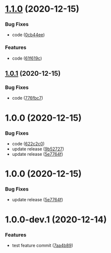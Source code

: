 # [1.1.0](https://github.com/milosbugarinovic/semantic-test/compare/v1.0.1...v1.1.0) (2020-12-15)


### Bug Fixes

* code ([0cb44ee](https://github.com/milosbugarinovic/semantic-test/commit/0cb44ee667735c4b9eb65d9237f89bf30d6fa423))


### Features

* code ([61f619c](https://github.com/milosbugarinovic/semantic-test/commit/61f619c57c097ece4b29e9495671c241ad0c3d70))

## [1.0.1](https://github.com/milosbugarinovic/semantic-test/compare/v1.0.0...v1.0.1) (2020-12-15)


### Bug Fixes

* code ([776fbc7](https://github.com/milosbugarinovic/semantic-test/commit/776fbc707d1933584df9d2e66c949d09d9a4a5c1))

# 1.0.0 (2020-12-15)


### Bug Fixes

* code ([622c2c0](https://github.com/milosbugarinovic/semantic-test/commit/622c2c05f8bdd16f469e1a506cafca3996fcc1af))
* update release ([9b52727](https://github.com/milosbugarinovic/semantic-test/commit/9b527277023d07bd116cfaf44146fd3d8dc97d22))
* update release ([5e7764f](https://github.com/milosbugarinovic/semantic-test/commit/5e7764f91e6cb44223627505ae945ce8eaed4311))

# 1.0.0 (2020-12-15)


### Bug Fixes

* update release ([5e7764f](https://github.com/milosbugarinovic/semantic-test/commit/5e7764f91e6cb44223627505ae945ce8eaed4311))

# 1.0.0-dev.1 (2020-12-14)


### Features

* test feature commit ([7aa4b89](https://github.com/milosbugarinovic/semantic-test/commit/7aa4b891d2aa27b01d8cf0396b3b79af62eb6f5a))
